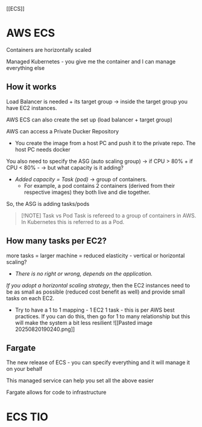 [[ECS]]
# AWS ECS
Containers are horizontally scaled 

Managed Kubernetes - you give me the container and I can manage everything else

## How it works
Load Balancer is needed + its target group -> inside the target group you have EC2 instances. 

AWS ECS can also create the set up (load balancer + target group)

AWS can access a Private Ducker Repository 
- You create the image from a host PC and push it to the private repo. The host PC needs docker 

You also need to specify the ASG (auto scaling group) -> if CPU > 80% + if CPU < 80% - -> but what capacity is it adding?
- *Added capacity = Task (pod)* -> group of containers. 
	- For example, a pod contains 2 containers (derived from their respective images) they both live and die together.  

So, the ASG is adding tasks/pods

> [!NOTE] Task vs Pod
> Task is refereed to a group of containers in AWS. In Kubernetes this is referred to as a Pod. 

## How many tasks per EC2?
more tasks = larger machine = reduced elasticity - vertical or horizontal scaling? 
- *There is no right or wrong, depends on the application.* 

*If you adopt a horizontal scaling strategy*, then the EC2 instances need to be as small as possible (reduced cost benefit as well) and provide small tasks on each EC2. 
- Try to have a 1 to 1 mapping - 1 EC2 1 task - this is per AWS best practices. If you can do this, then go for 1 to many relationship but this will make the system a bit less resilient 
![[Pasted image 20250820190240.png]]


## Fargate
The new release of ECS - you can specify everything and it will manage it on your behalf 

This managed service can help you set all the above easier 

Fargate allows for code to infrastructure 


# ECS TIO




